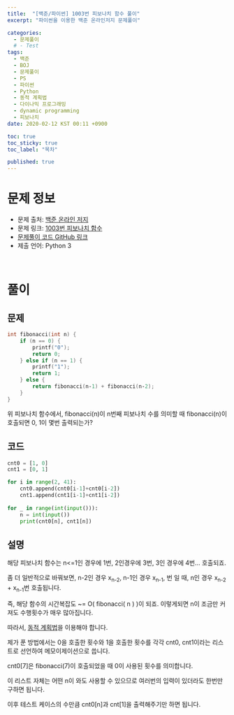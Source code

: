 ```yaml
---
title:  "[백준/파이썬] 1003번 피보나치 함수 풀이"
excerpt: "파이썬을 이용한 백준 온라인저지 문제풀이"

categories:
  - 문제풀이
  # - Test
tags:
  - 백준
  - BOJ
  - 문제풀이
  - PS
  - 파이썬
  - Python
  - 동적 계획법
  - 다이나믹 프로그래밍
  - dynamic programming
  - 피보나치
date: 2020-02-12 KST 00:11 +0900

toc: true
toc_sticky: true
toc_label: "목차"

published: true
---
```


# 문제 정보
 - 문제 출처: [백준 온라인 저지](boj.kr)
 - 문제 링크: [1003번 피보나치 함수](https://www.acmicpc.net/problem/1003)
 - [문제풀이 코드 GitHub 링크](https://github.com/NeoMindStd/CodingLife)
 - 제출 언어: Python 3
 
 <br>

# 풀이

## 문제
```c++
int fibonacci(int n) {
    if (n == 0) {
        printf("0");
        return 0;
    } else if (n == 1) {
        printf("1");
        return 1;
    } else {
        return fibonacci(n‐1) + fibonacci(n‐2);
    }
}
```
위 피보나치 함수에서, fibonacci(n)이 n번째 피보나치 수를 의미할 때 fibonacci(n)이 호출되면 0, 1이 몇번 출력되는가?

## 코드

```python
cnt0 = [1, 0]
cnt1 = [0, 1]

for i in range(2, 41):
    cnt0.append(cnt0[i-1]+cnt0[i-2])
    cnt1.append(cnt1[i-1]+cnt1[i-2])
    
for _ in range(int(input())):
    n = int(input())
    print(cnt0[n], cnt1[n])
```

## 설명
해당 피보나치 함수는 n<=1인 경우에 1번, 2인경우에 3번, 3인 경우에 4번... 호출되죠.

좀 더 일반적으로 바꿔보면, n-2인 경우 x<sub>n-2</sub>, n-1인 경우 x<sub>n-1</sub>, 번 일 때, n인 경우 x<sub>n-2</sub> + x<sub>n-1</sub>번 호출됩니다.

즉, 해당 함수의 시간복잡도 ~= O( fibonacci( n ) )이 되죠. 이렇게되면 n이 조금만 커져도 수행횟수가 매우 많아집니다. 

따라서, [동적 계획법](https://namu.wiki/w/%EB%8F%99%EC%A0%81%20%EA%B3%84%ED%9A%8D%EB%B2%95)을 이용해야 합니다.

제가 푼 방법에서는 0을 호출한 횟수와 1을 호출한 횟수를 각각 cnt0, cnt1이라는 리스트로 선언하여 메모이제이션으로 씁니다.

cnt0[7]은 fibonacci(7)이 호출되었을 때 0이 사용된 횟수를 의미합니다.

이 리스트 자체는 어떤 n이 와도 사용할 수 있으므로 여러번의 입력이 있더라도 한번만 구하면 됩니다.

이후 테스트 케이스의 수만큼 cnt0[n]과 cnt[1]을 출력해주기만 하면 됩니다.